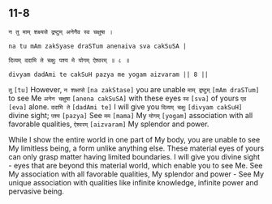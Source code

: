 ## <a name='_8_1'></a>11-8


```shloka-sa
न तु माम् शक्ष्यसे द्रष्टुम् अनेनैव स्व चक्षुषा ।
```
```shloka-sa-hk
na tu mAm zakSyase draSTum anenaiva sva cakSuSA |
```
```shloka-sa
दिव्यम् ददामि ते चक्षुः पश्य मे योगम् ऐश्वरम् ॥ ८ ॥
```
```shloka-sa-hk
divyam dadAmi te cakSuH pazya me yogam aizvaram || 8 ||
```

`तु` `[tu]` However, `न शक्ष्तसे` `[na zakStase]` you are unable `माम् द्रष्टुम्` `[mAm draSTum]` to see Me `अनेन चक्षुषा` `[anena cakSuSA]` with these eyes `स्व` `[sva]` of yours `एव` `[eva]` alone. `ददामि ते` `[dadAmi te]` I will give you `दिव्यम् चक्षुः` `[divyam cakSuH]` divine sight; `पश्य` `[pazya]` See `मम` `[mama]` My `योगम्` `[yogam]` association with all favorable qualities, `ऐश्वरम्` `[aizvaram]` My splendor and power.

While I show the entire world in one part of My body, you are unable to see My limitless being, a form unlike anything else. These material eyes of yours can only grasp matter having limited boundaries. 
I will give you divine sight - eyes that are beyond this material world, which enable you to see Me. 
See My association with all favorable qualities, My splendor and power - See My unique association with qualities like infinite knowledge, infinite power and pervasive being.

